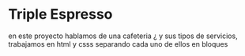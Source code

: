 # Triple Espresso

en este proyecto hablamos de una cafeteria ¿ y sus tipos de servicios, trabajamos en html y csss separando cada uno de ellos en bloques
